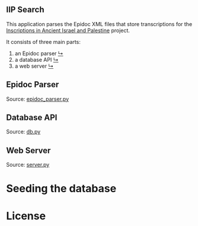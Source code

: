 IIP Search
------

This application parses the Epidoc XML files that store transcriptions for the [Inscriptions in Ancient Israel and Palestine](https://www.inscriptionsisraelpalestine.org/) project.

It consists of three main parts:

1. an Epidoc parser [↳](#epidoc-parser)
2. a database API [↳](#database-api)
3. a web server [↳](#web-server)

## Epidoc Parser

Source: [epidoc_parser.py](epidoc_parser.py)

## Database API

Source: [db.py](db.py)

## Web Server

Source: [server.py](server.py)

# Seeding the database



# License
